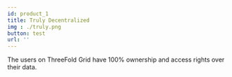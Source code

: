 ```yaml
---
id: product_1
title: Truly Decentralized
img : ./truly.png
button: test
url: ''
---
```

The users on ThreeFold Grid have 100% ownership and  access rights over their data.
